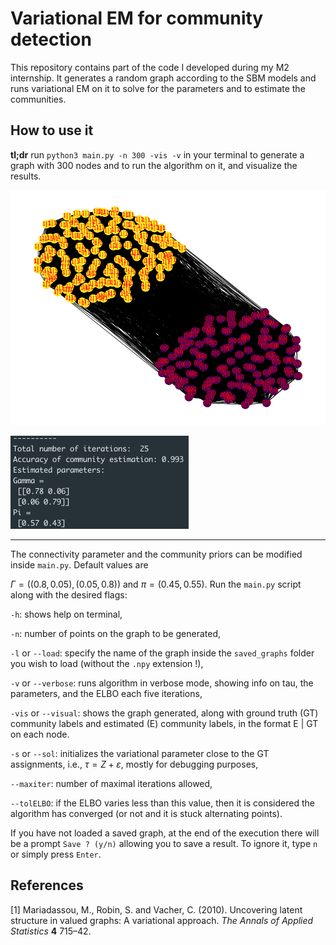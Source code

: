 # Variational EM for community detection

This repository contains part of the code I developed during my M2 internship. It generates a random graph according to the SBM models and runs variational EM on it to solve for the parameters and to estimate the communities.

## How to use it

**tl;dr** run ```python3 main.py -n 300 -vis -v``` in your terminal to generate a graph with 300 nodes and to run the algorithm on it, and visualize the results.

![Figure_1](./example_graph.png)

<img src="./example_verbose.png" alt="Figure_2" style="zoom:50%;" />

------

The connectivity parameter and the community priors can be modified inside ```main.py```. Default values are

$\Gamma=((0.8, 0.05), (0.05, 0.8))$ and $\pi = (0.45, 0.55)$. Run the ```main.py``` script along with the desired flags:

```-h```: shows help on terminal,

```-n```: number of points on the graph to be generated,

```-l``` or ```--load```: specify the name of the graph inside the ```saved_graphs``` folder you wish to load (without the ```.npy``` extension !),

```-v``` or ```--verbose```: runs algorithm in verbose mode, showing info on tau, the parameters, and the ELBO each five iterations,

```-vis``` or ```--visual```: shows the graph generated, along with ground truth (GT) community labels and estimated (E) community labels, in the format E | GT on each node.

```-s``` or ```--sol```: initializes the variational parameter close to the GT assignments, i.e., $\tau = Z + \varepsilon$, mostly for debugging purposes,

```--maxiter```: number of maximal iterations allowed,

```--tolELBO```: if the ELBO varies less than this value, then it is considered the algorithm has converged (or not and it is stuck alternating points).

If you have not loaded a saved graph, at the end of the execution there will be a prompt ```Save ? (y/n)``` allowing you to save a result. To ignore it, type ```n``` or simply press ```Enter```.

## References

[1] Mariadassou, M., Robin, S. and Vacher, C. (2010). Uncovering latent structure in valued graphs: A variational approach. *The Annals of Applied Statistics* **4** 715–42.



